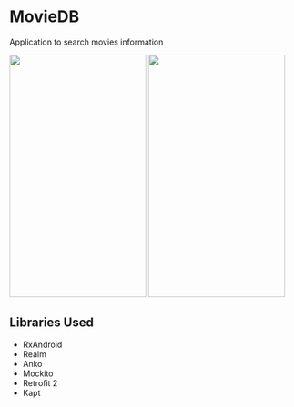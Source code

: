 # MovieDB
Application to search movies information

<img src="https://github.com/jufarangoma/CropBitmapFromShape/blob/master/Search.gif" width="240" height="427"/> <img src="https://github.com/jufarangoma/CropBitmapFromShape/blob/master/Collapsing.gif" width="240" height="427"/>

## Libraries Used
* RxAndroid
* Realm
* Anko
* Mockito
* Retrofit 2
* Kapt
